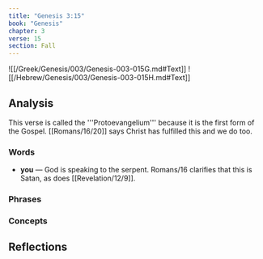 ```yaml
---
title: "Genesis 3:15"
book: "Genesis"
chapter: 3
verse: 15
section: Fall
---
```

![[/Greek/Genesis/003/Genesis-003-015G.md#Text]]
![[/Hebrew/Genesis/003/Genesis-003-015H.md#Text]]

## Analysis

This verse is called the '''Protoevangelium''' because it is the first form of the Gospel.  [[Romans/16/20]] says Christ has fulfilled this and we do too.

### Words
- **you** — God is speaking to the serpent.  Romans/16 clarifies that this is Satan, as does [[Revelation/12/9]].

### Phrases

### Concepts

## Reflections
